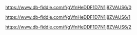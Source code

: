 
https://www.db-fiddle.com/f/gVfnHeDDF1D7N1j8ZVAUS6/0

https://www.db-fiddle.com/f/gVfnHeDDF1D7N1j8ZVAUS6/1

https://www.db-fiddle.com/f/gVfnHeDDF1D7N1j8ZVAUS6/2

